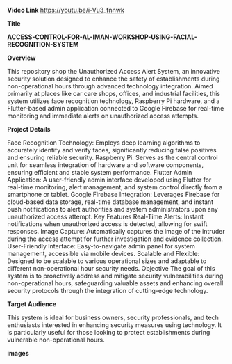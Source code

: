 **Video Link**
https://youtu.be/i-Vu3_fnnwk

**Title**

**ACCESS-CONTROL-FOR-AL-IMAN-WORKSHOP-USING-FACIAL-RECOGNITION-SYSTEM**


**Overview**


This repository shop the Unauthorized Access Alert System, an innovative security solution designed to enhance the safety of establishments during non-operational hours through advanced technology integration. Aimed primarily at places like car care shops, offices, and industrial facilities, this system utilizes face recognition technology, Raspberry Pi hardware, and a Flutter-based admin application connected to Google Firebase for real-time monitoring and immediate alerts on unauthorized access attempts.


**Project Details**


Face Recognition Technology: Employs deep learning algorithms to accurately identify and verify faces, significantly reducing false positives and ensuring reliable security. Raspberry Pi: Serves as the central control unit for seamless integration of hardware and software components, ensuring efficient and stable system performance. Flutter Admin Application: A user-friendly admin interface developed using Flutter for real-time monitoring, alert management, and system control directly from a smartphone or tablet. Google Firebase Integration: Leverages Firebase for cloud-based data storage, real-time database management, and instant push notifications to alert authorities and system administrators upon any unauthorized access attempt. Key Features Real-Time Alerts: Instant notifications when unauthorized access is detected, allowing for swift responses. Image Capture: Automatically captures the image of the intruder during the access attempt for further investigation and evidence collection. User-Friendly Interface: Easy-to-navigate admin panel for system management, accessible via mobile devices. Scalable and Flexible: Designed to be scalable to various operational sizes and adaptable to different non-operational hour security needs. Objective The goal of this system is to proactively address and mitigate security vulnerabilities during non-operational hours, safeguarding valuable assets and enhancing overall security protocols through the integration of cutting-edge technology.


**Target Audience**


This system is ideal for business owners, security professionals, and tech enthusiasts interested in enhancing security measures using technology. It is particularly useful for those looking to protect establishments during vulnerable non-operational hours.


**images**


